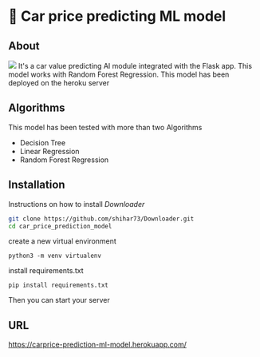 # 🤖 Car price predicting ML model

## About
![](https://challengepost-s3-challengepost.netdna-ssl.com/photos/production/software_photos/001/213/844/datas/original.png)
It's a car value predicting AI module integrated with the Flask app. This model works with Random Forest Regression. This model has been deployed on the heroku server

## Algorithms

This model has been tested with more than two Algorithms
- Decision Tree
- Linear Regression
- Random Forest Regression


## Installation
Instructions on how to install *Downloader*
```bash
git clone https://github.com/shihar73/Downloader.git
cd car_price_prediction_model

```
create a new virtual environment
 ```
 python3 -m venv virtualenv
 ```
 install requirements.txt
 ```
 pip install requirements.txt 
 ```

Then you can start your server
## URL
https://carprice-prediction-ml-model.herokuapp.com/
